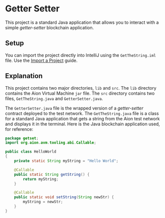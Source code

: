 # Getter Setter

This project is a standard Java application that allows you to interact with a simple _getter-setter_ blockchain application.

## Setup

You can import the project directly into IntelliJ using the `GetTheString.iml` file. Use the [Import a Project](https://docs.aion.network/docs/tools-intellij-plugin-import-a-project) guide.

## Explanation

This project contains two major directories, `lib` and `src`. The `lib` directory contains the Aion Virtual Machine `jar` file. The `src` directory contains two files, `GetTheString.java` and `GetterSetter.java`.

The `GetterSetter.java` file is the wrapped version of a _getter-setter_ contract deployed to the test network. The `GetTheString.java` file is a class for a standard Java application that gets a string from the Aion test network and displays it in the terminal. Here is the Java blockchain application used, for reference:

```java
package getset;
import org.aion.avm.tooling.abi.Callable;

public class HelloWorld
{
    private static String myString = "Hello World";

    @Callable
    public static String getString() {
        return myString;
    }

    @Callable
    public static void setString(String newStr) {
        myString = newStr;
    }
}
```
